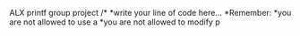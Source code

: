 ALX printf group project
	/*
	 *write your line of code here...
	 *Remember:
	 *you are not allowed to use a
	 *you are not allowed to modify p

